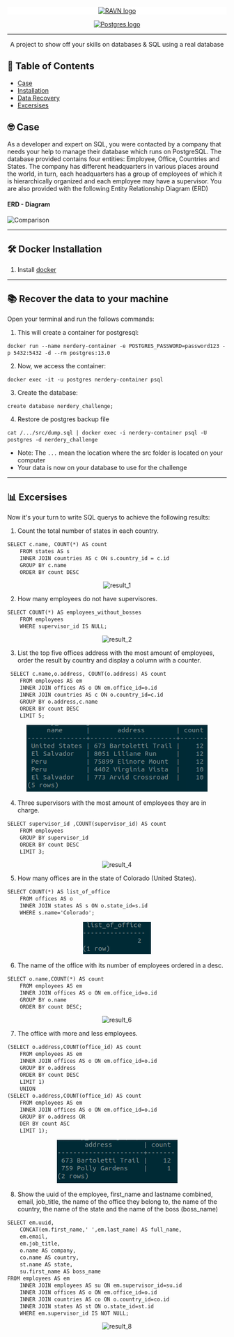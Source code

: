 <p align="center" style="background-color:white">
 <a href="https://www.ravn.co/" rel="noopener">
 <img src="https://www.ravn.co/img/logo-ravn.png" alt="RAVN logo"></a>
</p>
<p align="center">
 <a href="https://www.postgresql.org/" rel="noopener">
 <img src="https://www.postgresql.org/media/img/about/press/elephant.png" alt="Postgres logo" width="150px"></a>
</p>

---

<p align="center">A project to show off your skills on databases & SQL using a real database</p>

## 📝 Table of Contents

- [Case](#case)
- [Installation](#installation)
- [Data Recovery](#data_recovery)
- [Excersises](#excersises)

## 🤓 Case <a name = "case"></a>

As a developer and expert on SQL, you were contacted by a company that needs your help to manage their database which runs on PostgreSQL. The database provided contains four entities: Employee, Office, Countries and States. The company has different headquarters in various places around the world, in turn, each headquarters has a group of employees of which it is hierarchically organized and each employee may have a supervisor. You are also provided with the following Entity Relationship Diagram (ERD)

#### ERD - Diagram <br>

![Comparison](src/ERD.png) <br>

---

## 🛠️ Docker Installation <a name = "installation"></a>

1. Install [docker](https://docs.docker.com/engine/install/)

---

## 📚 Recover the data to your machine <a name = "data_recovery"></a>

Open your terminal and run the follows commands:

1. This will create a container for postgresql:

```
docker run --name nerdery-container -e POSTGRES_PASSWORD=password123 -p 5432:5432 -d --rm postgres:13.0
```

2. Now, we access the container:

```
docker exec -it -u postgres nerdery-container psql
```

3. Create the database:

```
create database nerdery_challenge;
```

4. Restore de postgres backup file

```
cat /.../src/dump.sql | docker exec -i nerdery-container psql -U postgres -d nerdery_challenge
```

- Note: The `...` mean the location where the src folder is located on your computer
- Your data is now on your database to use for the challenge

---

## 📊 Excersises <a name = "excersises"></a>

Now it's your turn to write SQL querys to achieve the following results:

1. Count the total number of states in each country.

```
SELECT c.name, COUNT(*) AS count 
    FROM states AS s 
    INNER JOIN countries AS c ON s.country_id = c.id 
    GROUP BY c.name 
    ORDER BY count DESC
```

<p align="center">
 <img src="src/results/result1.png" alt="result_1"/>
</p>

2. How many employees do not have supervisores.

```
SELECT COUNT(*) AS employees_without_bosses 
    FROM employees 
    WHERE supervisor_id IS NULL;
```

<p align="center">
 <img src="src/results/result2.png" alt="result_2"/>
</p>

3. List the top five offices address with the most amount of employees, order the result by country and display a column with a counter.

```
 SELECT c.name,o.address, COUNT(o.address) AS count 
    FROM employees AS em 
    INNER JOIN offices AS o ON em.office_id=o.id 
    INNER JOIN countries AS c ON o.country_id=c.id 
    GROUP BY o.address,c.name 
    ORDER BY count DESC 
    LIMIT 5;
```

<p align="center">
 <img src="src/results/result3.png" alt="result_3"/>
</p>

4. Three supervisors with the most amount of employees they are in charge.

```
SELECT supervisor_id ,COUNT(supervisor_id) AS count 
    FROM employees 
    GROUP BY supervisor_id 
    ORDER BY count DESC 
    LIMIT 3;
```

<p align="center">
 <img src="src/results/result4.png" alt="result_4"/>
</p>

5. How many offices are in the state of Colorado (United States).

```
SELECT COUNT(*) AS list_of_office 
    FROM offices AS o 
    INNER JOIN states AS s ON o.state_id=s.id 
    WHERE s.name='Colorado';
```

<p align="center">
 <img src="src/results/result5.png" alt="result_5"/>
</p>

6. The name of the office with its number of employees ordered in a desc.

```
SELECT o.name,COUNT(*) AS count 
    FROM employees AS em 
    INNER JOIN offices AS o ON em.office_id=o.id 
    GROUP BY o.name 
    ORDER BY count DESC;
```

<p align="center">
 <img src="src/results/result6.png" alt="result_6"/>
</p>

7. The office with more and less employees.

```
(SELECT o.address,COUNT(office_id) AS count 
    FROM employees AS em 
    INNER JOIN offices AS o ON em.office_id=o.id 
    GROUP BY o.address 
    ORDER BY count DESC 
    LIMIT 1) 
    UNION 
(SELECT o.address,COUNT(office_id) AS count 
    FROM employees AS em 
    INNER JOIN offices AS o ON em.office_id=o.id 
    GROUP BY o.address OR
    DER BY count ASC 
    LIMIT 1);
```

<p align="center">
 <img src="src/results/result7.png" alt="result_7"/>
</p>

8. Show the uuid of the employee, first_name and lastname combined, email, job_title, the name of the office they belong to, the name of the country, the name of the state and the name of the boss (boss_name)

```
SELECT em.uuid,
    CONCAT(em.first_name,' ',em.last_name) AS full_name,
    em.email,
    em.job_title,
    o.name AS company,
    co.name AS country,
    st.name AS state,
    su.first_name AS boss_name 
FROM employees AS em 
    INNER JOIN employees AS su ON em.supervisor_id=su.id 
    INNER JOIN offices AS o ON em.office_id=o.id 
    INNER JOIN countries AS co ON o.country_id=co.id 
    INNER JOIN states AS st ON o.state_id=st.id 
    WHERE em.supervisor_id IS NOT NULL;
```

<p align="center">
 <img src="src/results/result8.png" alt="result_8"/>
</p>
